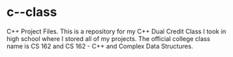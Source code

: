 # c--class
C++ Project Files.
This is a repository for my C++ Dual Credit Class I took in high school where I stored all of my projects.
The official college class name is CS 162 and CS 162 - C++ and Complex Data Structures.
